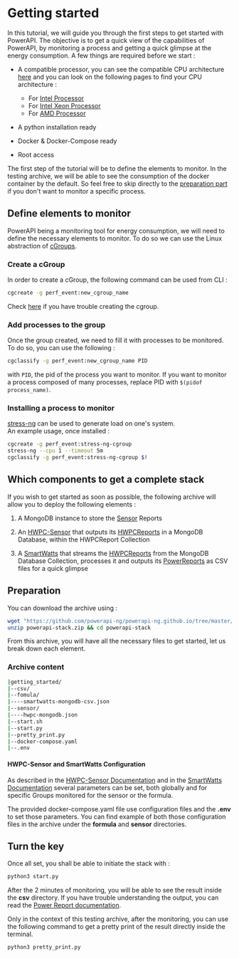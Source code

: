 # Getting started

In this tutorial, we will guide you through the first steps to get started with PowerAPI.
The objective is to get a quick view of the capabilities of PowerAPI, by monitoring a process and getting a quick glimpse at the energy consumption.
A few things are required before we start : 

- A compatible processor, you can see the compatible CPU architecture [here](./reference/sensors/hwpc-sensor.md#) and you can look on the following pages to find your CPU architecture :
  - For [Intel Processor](https://en.wikipedia.org/wiki/List_of_Intel_processors)
  - For [Intel Xeon Processor](https://en.wikipedia.org/wiki/List_of_Intel_Xeon_processors)
  - For [AMD Processor](https://en.wikipedia.org/wiki/Table_of_AMD_processors)

- A python installation ready
- Docker & Docker-Compose ready
- Root access

The first step of the tutorial will be to define the elements to monitor. 
In the testing archive, we will be able to see the consumption of the docker container by the default.
So feel free to skip directly to the [preparation part](#preparation) if you don't want to monitor a specific process.

## Define elements to monitor

PowerAPI being a monitoring tool for energy consumption, we will need to define 
the necessary elements to monitor.
To do so we can use the Linux abstraction of [cGroups](https://www.redhat.com/sysadmin/cgroups-part-one).  

### Create a cGroup

In order to create a cGroup, the following command can be used from CLI :  

```sh
cgcreate -g perf_event:new_cgroup_name
```

Check [here](./reference/cgroup/cgroup_v1_activation.md) if you have trouble 
creating the cgroup.  

### Add processes to the group

Once the group created, we need to fill it with processes to be monitored. 
To do so, you can use the following :  

```sh
cgclassify -g perf_event:new_cgroup_name PID
```

with `PID`, the pid of the process you want to monitor. If you want to monitor a
process composed of many processes, replace PID with `$(pidof process_name)`.

### Installing a process to monitor

[stress-ng](https://wiki.ubuntu.com/Kernel/Reference/stress-ng) can be used to 
generate load on one's system.  
An example usage, once installed :  

```sh  
cgcreate -g perf_event:stress-ng-cgroup
stress-ng --cpu 1 --timeout 5m
cgclassify -g perf_event:stress-ng-cgroup $!
```

## Which components to get a complete stack  

If you wish to get started as soon as possible, the following archive will allow you to deploy the following elements :  

1. A MongoDB instance to store the [Sensor](./reference/sensors/hwpc-sensor.md)
Reports

3. An [HWPC-Sensor](./reference/sensors/hwpc-sensor.md) that outputs its 
[HWPCReports](./reference/reports/report.md#HWPCReport) in a MongoDB Database, 
within the HWPCReport Collection

4. A [SmartWatts](./reference/formulas/smartwatts.md) that streams the 
[HWPCReports](./reference/reports/report.md#HWPCReport) from the MongoDB 
Database Collection, processes it and outputs its 
[PowerReports](./reference/reports/report.md#PowerReports) as CSV files for a 
quick glimpse 

## Preparation

You can download the archive using :   

```sh 
wget "https://github.com/powerapi-ng/powerapi-ng.github.io/tree/master/examples/powerapi-stack.zip"
unzip powerapi-stack.zip && cd powerapi-stack
```

From this archive, you will have all the necessary files to get started, let us break down each element.  

### Archive content

```sh
|getting_started/
|--csv/
|--fomula/
|----smartwatts-mongodb-csv.json
|--sensor/
|----hwpc-mongodb.json
|--start.sh
|--start.py
|--pretty_print.py
|--docker-compose.yaml
|--.env
```

#### HWPC-Sensor and SmartWatts Configuration

As described in the [HWPC-Sensor Documentation](./reference/sensors/hwpc-sensor.md#global-parameters) and in the [SmartWatts Documentation](./reference/formulas/smartwatts.md#global-parameters) 
several parameters can be set, both globally and for specific Groups monitored for the sensor or the formula.

The provided docker-compose.yaml file use configuration files and the **.env** to set those parameters.
You can find example of both those configuration files in the archive under the **formula** and **sensor** directories.


## Turn the key 

Once all set, you shall be able to initiate the stack with :  

```sh
python3 start.py
```

After the 2 minutes of monitoring, you will be able to see the result inside the **csv** directory.
If you have trouble understanding the output, you can read the [Power Report documentation](./reference/reports/reports.md#power-Reports).

Only in the context of this testing archive, after the monitoring, you can use the following command to get a pretty print of the result directly inside the terminal.  

```sh
python3 pretty_print.py
```
